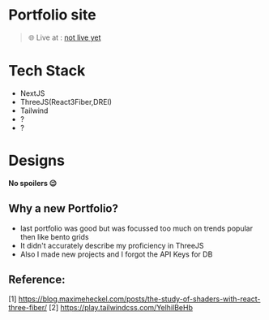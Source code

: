 # Portfolio site

> 🌐 Live at : [not live yet](tejasbhovad.com)

# Tech Stack

- NextJS
- ThreeJS(React3Fiber,DREI)
- Tailwind
- ?
- ?

# Designs

**No spoilers 😉**

## Why a new Portfolio?

- last portfolio was good but was focussed too much on trends popular then like bento grids
- It didn't accurately describe my proficiency in ThreeJS
- Also I made new projects and I forgot the API Keys for DB

## Reference:

[1] https://blog.maximeheckel.com/posts/the-study-of-shaders-with-react-three-fiber/
[2] https://play.tailwindcss.com/YelhilBeHb
